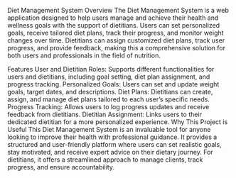Diet Management System
Overview
The Diet Management System is a web application designed to help users manage and achieve their health and wellness goals with the support of dietitians. Users can set personalized goals, receive tailored diet plans, track their progress, and monitor weight changes over time. Dietitians can assign customized diet plans, track user progress, and provide feedback, making this a comprehensive solution for both users and professionals in the field of nutrition.

Features
User and Dietitian Roles: Supports different functionalities for users and dietitians, including goal setting, diet plan assignment, and progress tracking.
Personalized Goals: Users can set and update weight goals, target dates, and descriptions.
Diet Plans: Dietitians can create, assign, and manage diet plans tailored to each user’s specific needs.
Progress Tracking: Allows users to log progress updates and receive feedback from dietitians.
Dietitian Assignment: Links users to their dedicated dietitian for a more personalized experience.
Why This Project is Useful
This Diet Management System is an invaluable tool for anyone looking to improve their health with professional guidance. It provides a structured and user-friendly platform where users can set realistic goals, stay motivated, and receive expert advice on their dietary journey. For dietitians, it offers a streamlined approach to manage clients, track progress, and ensure accountability.
